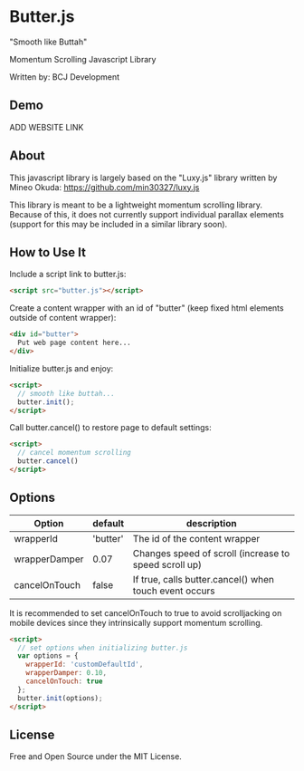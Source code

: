 # Butter.js
"Smooth like Buttah"

Momentum Scrolling Javascript Library

Written by: BCJ Development

## Demo
ADD WEBSITE LINK

## About
This javascript library is largely based on the "Luxy.js" library written by Mineo Okuda: https://github.com/min30327/luxy.js

This library is meant to be a lightweight momentum scrolling library. Because of this, it does not currently support individual parallax elements (support for this may be included in a similar library soon). 

## How to Use It
Include a script link to butter.js:
```HTML
<script src="butter.js"></script>
```

Create a content wrapper with an id of "butter" (keep fixed html elements outside of content wrapper):

```HTML
<div id="butter">
  Put web page content here...
</div>
```

Initialize butter.js and enjoy:
```HTML
<script>
  // smooth like buttah...
  butter.init();
</script>
```

Call butter.cancel() to restore page to default settings:
```HTML
<script>
  // cancel momentum scrolling
  butter.cancel()
</script>
```

## Options
| Option        | default    | description                                            |
|---------------|------------|--------------------------------------------------------|
| wrapperId     | 'butter'   | The id of the content wrapper                          |
| wrapperDamper | 0.07       | Changes speed of scroll (increase to speed scroll up)  |
| cancelOnTouch | false      | If true, calls butter.cancel() when touch event occurs |

It is recommended to set cancelOnTouch to true to avoid scrolljacking on mobile devices since they intrinsically support momentum scrolling.

```HTML
<script>
  // set options when initializing butter.js
  var options = {
    wrapperId: 'customDefaultId',
    wrapperDamper: 0.10,
    cancelOnTouch: true
  };
  butter.init(options);
</script>
```

## License
Free and Open Source under the MIT License.
